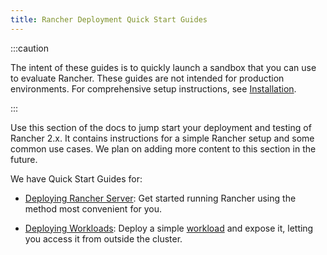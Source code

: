 ```yaml
---
title: Rancher Deployment Quick Start Guides
---
```


<head>
  <link rel="canonical" href="https://ranchermanager.docs.rancher.com/getting-started/quick-start-guides"/>
</head>

:::caution

The intent of these guides is to quickly launch a sandbox that you can use to evaluate Rancher. These guides are not intended for production environments. For comprehensive setup instructions, see [Installation](../installation-and-upgrade/installation-and-upgrade.md).

:::

Use this section of the docs to jump start your deployment and testing of Rancher 2.x. It contains instructions for a simple Rancher setup and some common use cases. We plan on adding more content to this section in the future.

We have Quick Start Guides for:

- [Deploying Rancher Server](deploy-rancher-manager/deploy-rancher-manager.md): Get started running Rancher using the method most convenient for you.

- [Deploying Workloads](deploy-workloads/deploy-workloads.md): Deploy a simple [workload](https://kubernetes.io/docs/concepts/workloads/) and expose it, letting you access it from outside the cluster.

